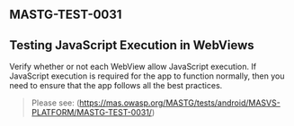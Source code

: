 ##  MASTG-TEST-0031

## Testing JavaScript Execution in WebViews

Verify whether or not each WebView allow JavaScript execution. If JavaScript execution is required for the app to function normally, then you need to ensure that the app follows all the best practices.

> Please see: (https://mas.owasp.org/MASTG/tests/android/MASVS-PLATFORM/MASTG-TEST-0031/)
